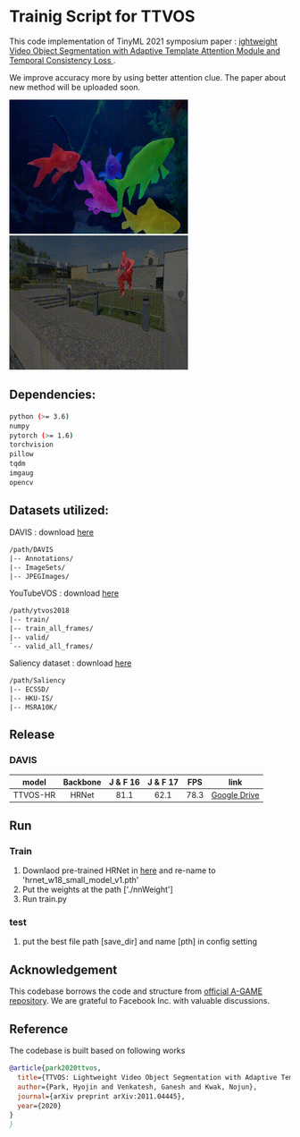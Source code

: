 # Trainig Script for TTVOS

This code implementation of TinyML 2021 symposium paper :  [ightweight Video Object Segmentation with Adaptive Template Attention Module and Temporal Consistency Loss ](https://arxiv.org/abs/2011.04445).

We improve accuracy more by using better attention clue. The paper about new method will be uploaded soon.


<img src="./sample/TTVOS_gold-fish.gif" alt="sample ours hard"> 
<img src="./sample/TTVOS_parkour.gif" alt="sample ours easy" > 

 
## Dependencies:
```bash
python (>= 3.6)
numpy
pytorch (>= 1.6)
torchvision
pillow
tqdm
imgaug
opencv
```

## Datasets utilized:
DAVIS : download [here](https://davischallenge.org/davis2017/code.html)

```
/path/DAVIS
|-- Annotations/
|-- ImageSets/
|-- JPEGImages/
```

YouTubeVOS : download [here](https://competitions.codalab.org/competitions/20127#participate-get-data)

```
/path/ytvos2018
|-- train/
|-- train_all_frames/
|-- valid/
`-- valid_all_frames/
```

Saliency dataset : download [here](https://drive.google.com/file/d/1DOg-OATFD33ZnopOhz2IqIPpzABc187I/view?usp=sharing)

```
/path/Saliency
|-- ECSSD/
|-- HKU-IS/
|-- MSRA10K/
```

## Release

### DAVIS 

| model    |Backbone  | J & F 16| J & F 17| FPS   |link |
|----------|:--------:|:-------:|:-------:|:-----:| :-----:|     
| TTVOS-HR | HRNet    | 81.1    | 62.1    | 78.3  |[Google Drive](https://drive.google.com/file/d/1TGKmjo1n6hdujy-vX6quNOZty67AYEQI/view?usp=sharing)| 


## Run
### Train

1. Downlaod pre-trained HRNet in [here](https://1drv.ms/u/s!Aus8VCZ_C_33gSEsg-2sxTmZL2AT?e=AqHbjh) and re-name to 
'hrnet_w18_small_model_v1.pth'
2. Put the weights at the path ['./nnWeight'] 
3. Run train.py

### test
1. put the best file path [save_dir] and name [pth] in config setting

## Acknowledgement
This codebase borrows the code and structure from [official A-GAME repository](https://github.com/joakimjohnander/agame-vos).
We are grateful to Facebook Inc. with valuable discussions.


## Reference
The codebase is built based on following works
```Bibtex
@article{park2020ttvos,
  title={TTVOS: Lightweight Video Object Segmentation with Adaptive Template Attention Module and Temporal Consistency Loss},
  author={Park, Hyojin and Venkatesh, Ganesh and Kwak, Nojun},
  journal={arXiv preprint arXiv:2011.04445},
  year={2020}
}
}

```
